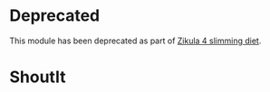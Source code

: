 # Deprecated

This module has been deprecated as part of [Zikula 4 slimming diet](https://github.com/zikula/core/blob/main/ZIKULA-4.0.md).

# ShoutIt
